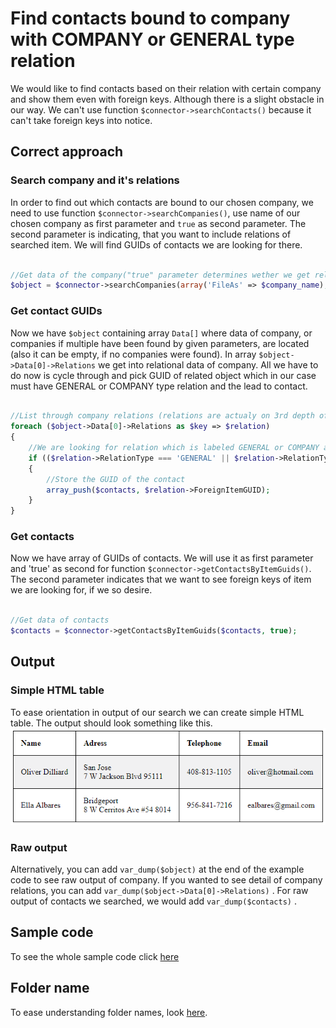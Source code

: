# Find contacts bound to company with COMPANY or GENERAL type relation
We would like to find contacts based on their relation with certain company and show them even with foreign keys. Although there is a slight obstacle in our way. We can't use function ```$connector->searchContacts()``` because it can't take foreign keys into notice. 

## Correct approach

### Search company and it's relations
In order to find out which contacts are bound to our chosen company, we need to use function ```$connector->searchCompanies()```, use name of our chosen company as first parameter and ```true``` as second parameter. The second parameter is indicating, that you want to include relations of searched item. We will find GUIDs of contacts we are looking for there.

```php
   
//Get data of the company("true" parameter determines wether we get relation data of searched company)
$object = $connector->searchCompanies(array('FileAs' => $company_name), true);

```

### Get contact GUIDs
Now we have ```$object``` containing array ```Data[]``` where data of company, or companies if multiple have been found by given parameters, are located (also it can be empty, if no companies were found). In array ```$object->Data[0]->Relations``` we get into relational data of company. All we have to do now is cycle through and pick GUID of related object which in our case must have GENERAL or COMPANY type relation and the lead to contact. 

```php

//List through company relations (relations are actualy on 3rd depth of $object)
foreach ($object->Data[0]->Relations as $key => $relation)
{
    //We are looking for relation which is labeled GENERAL or COMPANY and is leding to Contact
    if (($relation->RelationType === 'GENERAL' || $relation->RelationType === 'COMPANY') && $relation->ForeignFolderName === 'Contacts')
	{
        //Store the GUID of the contact
        array_push($contacts, $relation->ForeignItemGUID);
    }
}

```

### Get contacts
Now we have array of GUIDs of contacts. We will use it as first parameter and 'true' as second for function ```$connector->getContactsByItemGuids()```. The second parameter indicates that we want to see foreign keys of item we are looking for, if we so desire.
```php

//Get data of contacts
$contacts = $connector->getContactsByItemGuids($contacts, true);

```

## Output

### Simple HTML table
To ease orientation in output of our search we can create simple HTML table. The output should look something like this.
![example output](Images/sample_output.PNG)

### Raw output
Alternatively, you can add ```var_dump($object)``` at the end of the example code to see raw output of company. If you wanted to see detail of company relations, you can add ```var_dump($object->Data[0]->Relations)``` . For raw output of contacts we searched, we would add  ```var_dump($contacts)```  .

## Sample code
To see the whole sample code click [here](sample_code.php)

## Folder name
To ease understanding folder names, look [here](../../blob/master/FolderNames.md).